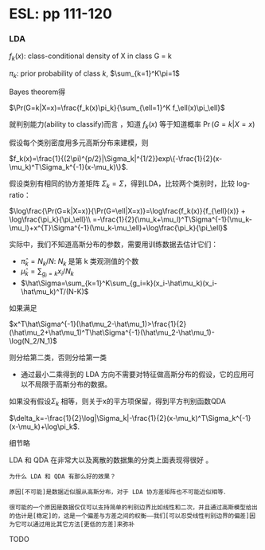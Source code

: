 # ESL: pp 111-120

### LDA

$f_k(x)$: class-conditional density of X in class G = k

$\pi_k$: prior probability of class $k$, $\sum_{k=1}^K\pi=1$



Bayes theorem得

$\Pr(G=k|X=x)=\frac{f_k(x)\pi_k}{\sum_{\ell=1}^K f_\ell(x)\pi_\ell}$

就判别能力(ability to classify)而言 ，知道 $f_k(x)$ 等于知道概率 $\Pr(G=k|X=x)$



假设每个类别密度用多元高斯分布来建模，则

$f_k(x)=\frac{1}{(2\pi)^{p/2}|\Sigma_k|^{1/2}}exp\{-\frac{1}{2}(x-\mu_k)^T\Sigma_k^{-1}(x-\mu_k)\}$.



假设类别有相同的协方差矩阵 $\Sigma_k=\Sigma$，得到LDA，比较两个类别时，比较 log-ratio：

$\log\frac{\Pr(G=k|X=x)}{\Pr(G=\ell|X=x)}=\log\frac{f_k(x)}{f_{\ell}(x)} + \log\frac{\pi_k}{\pi_\ell}\\
=-\frac{1}{2}(\mu_k+\mu_l)^T\Sigma^{-1}(\mu_k-\mu_l)+x^{T}\Sigma^{-1}(\mu_k-\mu_\ell)+\log\frac{\pi_k}{\pi_\ell}$



实际中，我们不知道高斯分布的参数，需要用训练数据去估计它们：

- $\hat\pi_k=N_k/N$: $N_k$ 是第 k 类观测值的个数
- $\hat\mu_k=\sum_{g_i=k}x_i/N_k$
- $\hat\Sigma=\sum_{k=1}^K\sum_{g_i=k}(x_i-\hat\mu_k)(x_i-\hat\mu_k)^T/(N-K)$



如果满足

$x^T\hat\Sigma^{-1}(\hat\mu_2-\hat\mu_1)>\frac{1}{2}(\hat\mu_2+\hat\mu_1)^T\hat\Sigma^{-1}(\hat\mu_2-\hat\mu_1)-\log(N_2/N_1)$

则分给第二类，否则分给第一类



- 通过最小二乘得到的 LDA 方向不需要对特征做高斯分布的假设，它的应用可以不局限于高斯分布的数据。



如果没有假设$\Sigma_k$ 相等，则关于x的平方项保留，得到平方判别函数QDA

$\delta_k=-\frac{1}{2}\log|\Sigma_k|-\frac{1}{2}(x-\mu_k)^T\Sigma_k^{-1}(x-\mu_k)+\log\pi_k$.

细节略

LDA 和 QDA 在非常大以及离散的数据集的分类上面表现得很好 。

```
为什么 LDA 和 QDA 有那么好的效果？

原因[不可能]是数据近似服从高斯分布，对于 LDA 协方差矩阵也不可能近似相等．

很可能的一个原因是数据仅仅可以支持简单的判别边界比如线性和二次，并且通过高斯模型给出的估计是[稳定]的，这是一个偏差与方差之间的权衡——我们[可以忍受线性判别边界的偏差]因为它可以通过用比其它方法[更低的方差]来弥补
```

TODO


